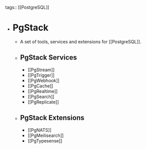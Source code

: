 tags:: [[PostgreSQL]]

- # PgStack
	- A set of tools, services and extensions for [[PostgreSQL]].
	- ## PgStack Services
		- [[PgStream]]
		- [[PgTrigger]]
		- [[PgWebhook]]
		- [[PgCache]]
		- [[PgRealtime]]
		- [[PgSearch]]
		- [[PgReplicate]]
	- ## PgStack Extensions
		- [[PgNATS]]
		- [[PgMeilisearch]]
		- [[PgTypesense]]